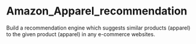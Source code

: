 # Amazon_Apparel_recommendation
Build a recommendation engine which suggests similar products (apparel) to the given product (apparel) in any e-commerce websites.
